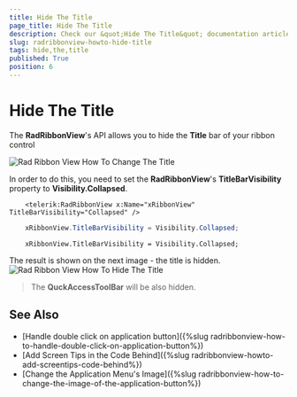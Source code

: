 ```yaml
---
title: Hide The Title
page_title: Hide The Title
description: Check our &quot;Hide The Title&quot; documentation article for the RadRibbonView {{ site.framework_name }} control.
slug: radribbonview-howto-hide-title
tags: hide,the,title
published: True
position: 6
---
```


# Hide The Title

The __RadRibbonView__'s API allows you to hide the __Title__ bar of your ribbon control

![Rad Ribbon View How To Change The Title](images/RadRibbonView_HowTo_ChangeTheTitle.png)

In order to do this, you need to set the __RadRibbonView__'s __TitleBarVisibility__ property to __Visibility.Collapsed__.



```XAML
	<telerik:RadRibbonView x:Name="xRibbonView" TitleBarVisibility="Collapsed" />
```



```C#
	xRibbonView.TitleBarVisibility = Visibility.Collapsed;
```



```VB.NET
	xRibbonView.TitleBarVisibility = Visibility.Collapsed;
```

The result is shown on the next image - the title is hidden.
![Rad Ribbon View How To Hide The Title](images/RadRibbonView_HowTo_HideTheTitle.png)

>The __QuckAccessToolBar__ will be also hidden.		  

## See Also
 * [Handle double click on application button]({%slug radribbonview-how-to-handle-double-click-on-application-button%})
 * [Add Screen Tips in the Code Behind]({%slug radribbonview-howto-add-screentips-code-behind%})
 * [Change the Application Menu's Image]({%slug radribbonview-how-to-change-the-image-of-the-application-button%})
